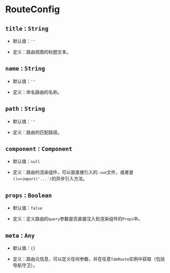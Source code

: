 # RouteConfig

## `title` : `String`

* 默认值：`''`

* 定义：路由视图的标题文本。

## `name` : `String`

* 默认值：`''`

* 定义：命名路由的名称。

## `path` : `String`

* 默认值：`''`

* 定义：路由的匹配路径。

## `component` : `Component`

* 默认值：`null`

* 定义：路由的渲染组件，可以是直接引入的`.vue`文件，或者是`()=>import('...')`的异步引入方法。

## `props` : `Boolean`

* 默认值：`false`

* 定义：定义路由的`query`参数是否直接注入到渲染组件的`Props`中。

## `meta` : `Any`

* 默认值：`{}`

* 定义：路由元信息，可以定义任何参数，并在任意`TabRoute`实例中获取（包括导航守卫）。
